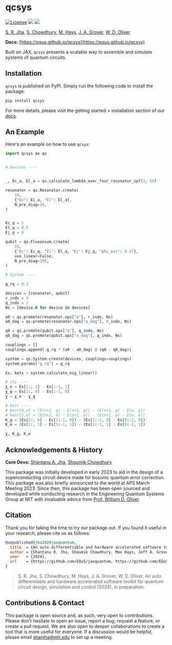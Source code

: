 # qcsys

[![License](https://img.shields.io/github/license/EQuS/qcsys.svg?style=popout-square)](https://opensource.org/license/apache-2-0) [![](https://img.shields.io/github/release/EQuS/qcsys.svg?style=popout-square)](https://github.com/EQuS/qcsys/releases) [![](https://img.shields.io/pypi/dm/qcsys.svg?style=popout-square)](https://pypi.org/project/qcsys/)

[S. R. Jha](https://github.com/Phionx), [S. Chowdhury](https://github.com/shoumikdc), [M. Hays](https://scholar.google.com/citations?user=06z0MjwAAAAJ), [J. A. Grover](https://scholar.google.com/citations?user=igewch8AAAAJ), [W. D. Oliver](https://scholar.google.com/citations?user=4vNbnqcAAAAJ&hl=en)


**Docs:** [https://equs.github.io/qcsys](https://equs.github.io/qcsys)

Built on JAX,  `qcsys` presents a scalable way to assemble and simulate systems of quantum circuits. 

## Installation

`qcsys` is published on PyPI. Simply run the following code to install the package:


```bash
pip install qcsys
```

For more details, please visit the getting started > installation section of our [docs](https://equs.github.io/qcsys/getting_started/installation.html).

## An Example

Here's an example on how to use `qcsys`:

```python
import qcsys as qs


# Devices ----


_, Ec_a, El_a = qs.calculate_lambda_over_four_resonator_zpf(3, 50)

resonator = qs.Resonator.create(
    10,
    {"Ec": Ec_a, "El": El_a},
    N_pre_diag=10,
)


Ec_q = 1
El_q = 0.5
Ej_q = 8

qubit = qs.Fluxonium.create(
    25,
    {"Ec": Ec_q, "El": El_q, "Ej": Ej_q, "phi_ext": 0.47},
    use_linear=False,
    N_pre_diag=100,
)

# System ----

g_rq = 0.3

devices = [resonator, qubit]
r_indx = 0
q_indx = 1
Ns = [device.N for device in devices]

a0 = qs.promote(resonator.ops["a"], r_indx, Ns)
a0_dag = qs.promote(resonator.ops["a_dag"], r_indx, Ns)

q0 = qs.promote(qubit.ops["a"], q_indx, Ns)
q0_dag = qs.promote(qubit.ops["a_dag"], q_indx, Ns)

couplings = []
couplings.append(-g_rq * (a0 - a0_dag) @ (q0 - q0_dag))

system = qs.System.create(devices, couplings=couplings)
system.params["g_rq"] = g_rq

Es, kets = system.calculate_eig_linear()

# chi ----
χ_e = Es[1:, 1] - Es[:-1, 1]
χ_g = Es[1:, 0] - Es[:-1, 0]
χ = χ_e - χ_g

# kerr ----
# kerr[0,n] = (E(n+2, g) - E(n+1, g)) - (E(n+1, g) - E(n, g))
# kerr[1,n] = (E(n+2, e) - E(n+1, e)) - (E(n+1, e) - E(n, e))
K_g = (Es[2:, 0] - Es[1:-1, 0]) - (Es[1:-1, 0] - Es[0:-2, 0])
K_e = (Es[2:, 1] - Es[1:-1, 1]) - (Es[1:-1, 1] - Es[0:-2, 1])

χ, K_g, K_e
```



## Acknowledgements & History

**Core Devs:** [Shantanu A. Jha](https://github.com/Phionx), [Shoumik Chowdhury](https://github.com/shoumikdc)


This package was initially developed in early 2023 to aid in the design of a superconducting circuit device made for bosonic quantum error correction. This package was also briefly announced to the world at APS March Meeting 2023. Since then, this package has been open sourced and developed while conducting research in the Engineering Quantum Systems Group at MIT with invaluable advice from [Prof. William D. Oliver](https://equs.mit.edu/william-d-oliver/). 

## Citation

Thank you for taking the time to try our package out. If you found it useful in your research, please cite us as follows:

```bibtex
@unpublished{jha2024jaxquantum,
  title  = {An auto differentiable and hardware accelerated software toolkit for quantum circuit design, simulation and control},
  author = {Shantanu R. Jha, Shoumik Chowdhury, Max Hays, Jeff A. Grover, William D. Oliver},
  year   = {2024},
  url    = {https://github.com/EQuS/jaxquantum, https://github.com/EQuS/bosonic-jax, https://github.com/EQuS/qcsys}
}
```
> S. R. Jha, S. Chowdhury, M. Hays, J. A. Grover, W. D. Oliver. An auto differentiable and hardware accelerated software toolkit for quantum circuit design, simulation and control (2024), in preparation.


## Contributions & Contact

This package is open source and, as such, very open to contributions. Please don't hesitate to open an issue, report a bug, request a feature, or create a pull request. We are also open to deeper collaborations to create a tool that is more useful for everyone. If a discussion would be helpful, please email [shanjha@mit.edu](mailto:shanjha@mit.edu) to set up a meeting. 
